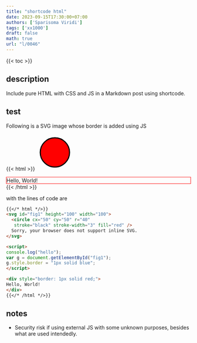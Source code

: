 ```yaml
---
title: "shortcode html"
date: 2023-09-15T17:30:00+07:00
authors: ['Sparisoma Viridi']
tags: ['xx1000']
draft: false
math: true
url: "l/0046"
---
```

{{< toc >}}

## description
Include pure HTML with CSS and JS in a Markdown post using shortcode.


## test
Following is a SVG image whose border is added using JS

{{< html >}}
<svg id="fig1" height="100" width="100">
  <circle cx="50" cy="50" r="40"
   stroke="black" stroke-width="3" fill="red" />
  Sorry, your browser does not support inline SVG.  
</svg>

<script>
console.log("hello");
var g = document.getElementById("fig1");
g.style.border = "1px solid blue";
</script>

<div style="border: 1px solid red;">
Hello, World!
</div>
{{< /html >}}

with the lines of code are

```md
{{</* html */>}}
<svg id="fig1" height="100" width="100">
  <circle cx="50" cy="50" r="40"
   stroke="black" stroke-width="3" fill="red" />
  Sorry, your browser does not support inline SVG.  
</svg>

<script>
console.log("hello");
var g = document.getElementById("fig1");
g.style.border = "1px solid blue";
</script>

<div style="border: 1px solid red;">
Hello, World!
</div>
{{</* /html */>}}
```

## notes
+ Security risk if using external JS with some unknown purposes, besides what are used intendedly. 
